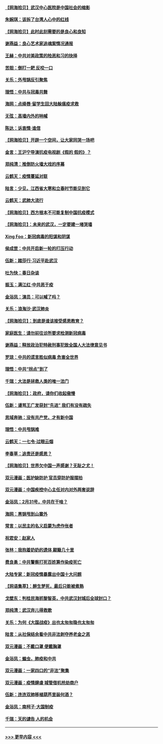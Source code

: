 #### [【网海拾贝】武汉中心医院是中国社会的缩影](../pages/nsc993/n11946574.md?t=03181302) 
#### [朱婉琪：该拆了台湾人心中的红线](../pages/nsc993/n11946959.md?t=03181302) 
#### [【网海拾贝】此时此刻需要的是良心和良知](../pages/nsc993/n11945471.md?t=03181302) 
#### [谢燕益：良心艺术家追魂案情况通报](../pages/nsc993/n11945327.md?t=03181302) 
#### [王赫：中共对美政策的险恶和习的抉择](../pages/nsc993/n11944942.md?t=03181302) 
#### [苦胆：倒打一耙 反咬一口](../pages/nsc993/n11944542.md?t=03181302) 
#### [关乐：外甩锅反引聚焦](../pages/nsc993/n11944211.md?t=03181302) 
#### [理悟：中共与冠毒共舞](../pages/nsc993/n11944197.md?t=03181302) 
#### [海网：点绛唇‧留学生回大陆躲瘟疫求救](../pages/nsc993/n11944043.md?t=03181302) 
#### [无弦：高墙内外的呐喊](../pages/nsc993/n11943684.md?t=03181302) 
#### [陈达：诉衷情·谁信](../pages/nsc993/n11942899.md?t=03181302) 
#### [【网海拾贝】开辟一个空间，让大家同哭一场吧](../pages/nsc993/n11942165.md?t=03181302) 
#### [金言：王沪宁导演抗疫电视剧《假的 假的》？](../pages/nsc993/n11941510.md?t=03181302) 
#### [郑纯清：推倒防火墙大戏的序幕](../pages/nsc993/n11940838.md?t=03181302) 
#### [云鹤天：疫情蔓延对联](../pages/nsc993/n11940579.md?t=03181302) 
#### [陆言：少见，江西省大寒和立春时节能见到它](../pages/nsc993/n11939983.md?t=03181302) 
#### [云鹤天：武肺大流行](../pages/nsc993/n11939902.md?t=03181302) 
#### [【网海拾贝】西方根本不可能复制中国抗疫模式](../pages/nsc993/n11939725.md?t=03181302) 
#### [【网海拾贝】：未来的武汉，一定要建一堵哭墙](../pages/nsc993/n11938684.md?t=03181302) 
#### [Xing Foo：新冠病毒的阳谋和阴谋](../pages/nsc993/n11936086.md?t=03181302) 
#### [侯成罡：中共开启新一轮的打压行动](../pages/nsc993/n11935730.md?t=03181302) 
#### [伍新：踏莎行‧习近平赴武汉](../pages/nsc993/n11935157.md?t=03181302) 
#### [吐为快：春日杂谈](../pages/nsc993/n11934776.md?t=03181302) 
#### [振玉：满江红‧中共恶于疫](../pages/nsc993/n11934647.md?t=03181302) 
#### [金浴凤：演员：可以喊了吗？](../pages/nsc993/n11934602.md?t=03181302) 
#### [关乐：浪淘沙·武汉肺炎](../pages/nsc993/n11931792.md?t=03181302) 
#### [【网海拾贝】：到底是谁该接受感恩教育？](../pages/nsc993/n11931552.md?t=03181302) 
#### [家庭医生：请勿前往诊所要求检测新冠病毒](../pages/nsc993/n11929190.md?t=03181302) 
#### [谢燕益：释放政治犯特赦刑事犯致全国人大法律意见书](../pages/nsc993/n11928978.md?t=03181302) 
#### [罗琼：中共的谎言胜似病毒 危害全世界](../pages/nsc993/n11922636.md?t=03181302) 
#### [理悟：中共“拐点”到了](../pages/nsc993/n11928496.md?t=03181302) 
#### [千瑞：大法是拯救人类的唯一法门](../pages/nsc993/n11927637.md?t=03181302) 
#### [【网海拾贝】：政府，请你们收起傲慢](../pages/nsc993/n11926932.md?t=03181302) 
#### [伍新：谩骂王广发获封“先进” 我们有没有疏失](../pages/nsc993/n11926101.md?t=03181302) 
#### [思域奔驰：没有共产党，才有新中国](../pages/nsc993/n11926058.md?t=03181302) 
#### [理悟：中共甩锅难](../pages/nsc993/n11925355.md?t=03181302) 
#### [云鹤天：一七令·过眼云烟](../pages/nsc993/n11925284.md?t=03181302) 
#### [李春草：追责还是感恩？](../pages/nsc993/n11925274.md?t=03181302) 
#### [【网海拾贝】世界欠中国一声感谢？无耻之尤！](../pages/nsc993/n11925239.md?t=03181302) 
#### [双元漫画：医护缺防护 官员穿防护服摆拍](../pages/nsc993/n11923899.md?t=03181302) 
#### [双元漫画：中国疾控中心主任对内对外两套说辞](../pages/nsc993/n11921994.md?t=03181302) 
#### [金浴凤：2月31号，中共在干啥？](../pages/nsc993/n11922706.md?t=03181302) 
#### [海网：黑锅甩到山寨外](../pages/nsc993/n11922688.md?t=03181302) 
#### [常言：以民主的名义启蒙为虎作伥者](../pages/nsc993/n11922217.md?t=03181302) 
#### [祝君安：赵家人](../pages/nsc993/n11922209.md?t=03181302) 
#### [张林：我抱着奶奶的遗体 颠簸几十里](../pages/nsc993/n11920945.md?t=03181302) 
#### [费良勇：中共警察打死百姓算作染疫死亡](../pages/nsc993/n11919264.md?t=03181302) 
#### [大陆专家：新冠疫情暴露出中国十大问题](../pages/nsc993/n11919187.md?t=03181302) 
#### [【网语集萃】：醉生梦死，最后只能被煮熟](../pages/nsc993/n11918994.md?t=03181302) 
#### [戈壁东：判桂民海抓黎智英，中共武汉封城后全球封口？](../pages/nsc993/n11917982.md?t=03181302) 
#### [郑纯清：武汉弃儿得救歌](../pages/nsc993/n11917881.md?t=03181302) 
#### [关乐：为何《大国战疫》出也太匆匆隐也太匆匆](../pages/nsc993/n11917792.md?t=03181302) 
#### [陆言：从社保结余看中共非法剥夺养老金之恶](../pages/nsc993/n11917084.md?t=03181302) 
#### [双元漫画：不戴口罩 便戴胸罩](../pages/nsc993/n11916447.md?t=03181302) 
#### [金浴凤：蝗虫，肺疫和中共](../pages/nsc993/n11916904.md?t=03181302) 
#### [双元漫画：一家四口的“非法”聚集](../pages/nsc993/n11916378.md?t=03181302) 
#### [双元漫画：疫情肆虐 城管借机抢劫商户](../pages/nsc993/n11916310.md?t=03181302) 
#### [伍新：连连双肺移植葫芦里装何酒？](../pages/nsc993/n11913667.md?t=03181302) 
#### [金浴凤：南柯子·大国制疫](../pages/nsc993/n11913657.md?t=03181302) 
#### [千瑞：天的谴告  人的机会](../pages/nsc993/n11913309.md?t=03181302) 

----
#### [ >>> 更早内容 <<< ](../indexes/nsc993-earlier.md)

